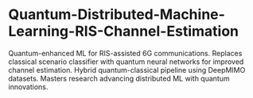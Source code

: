 # Quantum-Distributed-Machine-Learning-RIS-Channel-Estimation
Quantum-enhanced ML for RIS-assisted 6G communications. Replaces classical scenario classifier with quantum neural networks for improved channel estimation. Hybrid quantum-classical pipeline using DeepMIMO datasets. Masters research advancing distributed ML with quantum innovations.
